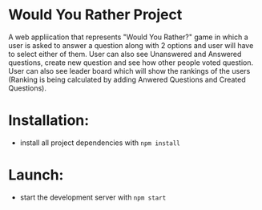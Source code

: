# Would You Rather Project

A web appliication that represents "Would You Rather?" game in which a user is asked to answer a question along with 2 options and user will have to select either of them.
User can also see Unanswered and Answered questions, create new question and see how other people voted question. User can also see leader board which will show the rankings of the users (Ranking is being calculated by adding Anwered Questions and Created Questions).

# Installation:

- install all project dependencies with `npm install`

# Launch:

- start the development server with `npm start`
